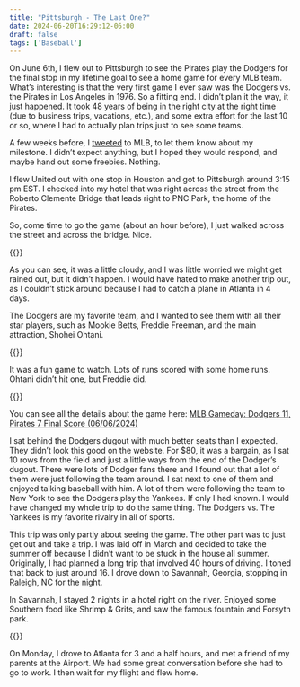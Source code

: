 ```yaml
---
title: "Pittsburgh - The Last One?"
date: 2024-06-20T16:29:12-06:00
draft: false
tags: ['Baseball']
---
```


On June 6th, I flew out to Pittsburgh to see the Pirates play the Dodgers for the final stop in my lifetime goal to see a home game for every MLB team. What’s interesting is that the very first game I ever saw was the Dodgers vs. the Pirates in Los Angeles in 1976. So a fitting end. I didn’t plan it the way, it just happened. It took 48 years of being in the right city at the right time (due to business trips, vacations, etc.), and some extra effort for the last 10 or so, where I had to actually plan trips just to see some teams.

A few weeks before, I [tweeted](https://x.com/rodschmidt/status/1796583282068652393) to MLB, to let them know about my milestone. I didn’t expect anything, but I hoped they would respond, and maybe hand out some freebies. Nothing.

I flew United out with one stop in Houston and got to Pittsburgh around 3:15 pm EST. I checked into my hotel that was right across the street from the Roberto Clemente Bridge that leads right to PNC Park, the home of the Pirates.

So, come time to go the game (about an hour before), I just walked across the street and across the bridge. Nice.

{{<img-center src="/images/PNCPark.jpeg" title="PNC Park">}}

As you can see, it was a little cloudy, and I was little worried we might get rained out, but it didn’t happen. I would have hated to make another trip out, as I couldn’t stick around because I had to catch a plane in Atlanta in 4 days.

The Dodgers are my favorite team, and I wanted to see them with all their star players, such as Mookie Betts, Freddie Freeman, and the main attraction, Shohei Ohtani.

{{<img-center src="/images/Shohei.jpeg" title="Shohei Ohtani">}}

It was a fun game to watch. Lots of runs scored with some home runs. Ohtani didn’t hit one, but Freddie did.

{{<img-center src="/images/PittsburghBox.png" title="The Box Score">}}

You can see all the details about the game here: [MLB Gameday: Dodgers 11, Pirates 7 Final Score \(06/06/2024\)](https://www.mlb.com/gameday/dodgers-vs-pirates/2024/06/06/745495/final/wrap)

I sat behind the Dodgers dugout with much better seats than I expected. They didn’t look this good on the website. For $80, it was a bargain, as I sat 10 rows from the field and just a little ways from the end of the Dodger’s dugout. There were lots of Dodger fans there and I found out that a lot of them were just following the team around. I sat next to one of them and enjoyed talking baseball with him. A lot of them were following the team to New York to see the Dodgers play the Yankees. If only I had known. I would have changed my whole trip to do the same thing. The Dodgers vs. The Yankees is my favorite rivalry in all of sports.

This trip was only partly about seeing the game. The other part was to just get out and take a trip. I was laid off in March and decided to take the summer off because I didn’t want to be stuck in the house all summer. Originally, I had planned a long trip that involved 40 hours of driving. I toned that back to just around 16. I drove down to Savannah, Georgia, stopping in Raleigh, NC for the night.

In Savannah, I stayed 2 nights in a hotel right on the river. Enjoyed some Southern food like Shrimp & Grits, and saw the famous fountain and Forsyth park.

{{<img-center src="/images/ForsythFountain.jpeg" title="The Forsyth Park Fountain">}}

On Monday, I drove to Atlanta for 3 and a half hours, and met a friend of my parents at the Airport.
We had some great conversation before she had to go to work. I then wait for my flight and flew home.
